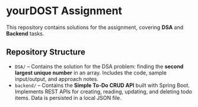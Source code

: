 # yourDOST Assignment

This repository contains solutions for the assignment, covering **DSA** and **Backend** tasks.

## Repository Structure

- `DSA/` – Contains the solution for the DSA problem: finding the **second largest unique number** in an array. Includes the code, sample input/output, and approach notes.  
- `backend/` – Contains the **Simple To-Do CRUD API** built with Spring Boot. Implements REST APIs for creating, reading, updating, and deleting todo items. Data is persisted in a local JSON file.

